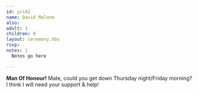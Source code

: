 ```yaml
---
id: yciA2
name: David Malone
also:
adult: 1
children: 0
layout: ceremony.hbs
rsvp:
notes: |
  Notes go here

---
```


**Man Of Honour!**
Mate, could you get down Thursday night/Friday morning? I think I will need your support & help!
